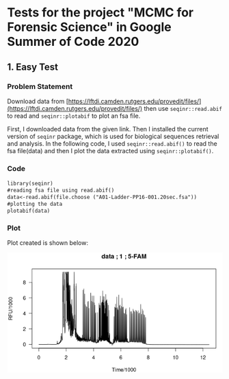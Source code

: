 # Tests for the project "MCMC for Forensic Science" in Google Summer of Code 2020

## 1. Easy Test

### Problem Statement

Download data from [https://lftdi.camden.rutgers.edu/provedit/files/](https://lftdi.camden.rutgers.edu/provedit/files/) then use `seqinr::read.abif` to read and `seqinr::plotabif` to plot an fsa file.

First, I downloaded data from the given link. Then I installed the current version of `seqinr` package, which is used for biological sequences retrieval and analysis. In the following code, I used `seqinr::read.abif()` to read the fsa file(data) and then I plot the data extracted using `seqinr::plotabif()`.

### Code

```
library(seqinr)
#reading fsa file using read.abif()
data<-read.abif(file.choose ("A01-Ladder-PP16-001.20sec.fsa"))
#plotting the data
plotabif(data)
```
### Plot

Plot created is shown below:

![](Easy_Test/easytest_output.png)
